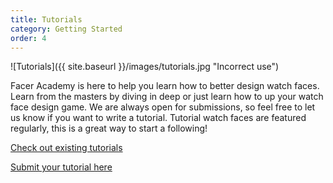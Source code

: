 ```yaml
---
title: Tutorials
category: Getting Started
order: 4
---
```


![Tutorials]({{ site.baseurl }}/images/tutorials.jpg "Incorrect use")

Facer Academy is here to help you learn how to better design watch faces. Learn from the masters by diving in deep or just learn how to up your watch face design game. We are always open for submissions, so feel free to let us know if you want to write a tutorial. Tutorial watch faces are featured regularly, this is a great way to start a following!

[Check out existing tutorials](https://news.facer.io/tutorials/home)

[Submit your tutorial here](http://community.facer.io/t/how-to-submit-a-tutorial/12914)